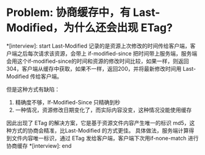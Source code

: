 # Problem: 协商缓存中，有 Last-Modified，为什么还会出现 ETag?

*[interview]: start
Last-Modified 记录的是资源上次修改的时间传给客户端，客户端之后每次请求该资源，会带上 if-modified-since 把时间带上服务端，服务端会用这个if-modified-since的时间和资源的修改时间比较，如果一样，则返回304，客户端从缓存中获取，如果不一样，返回200，并将最新修改时间用 Last-Modified 传给客户端。

但是这种方式有缺陷：
1. 精确度不够，If-Modified-Since 只精确到秒
2. 一种情况，资源修改日期变化了，而实际内容没变，这种情况没能使用缓存

因此出现了 ETag 的解决方案，它是基于资源文件内容产生唯一的标识 md5，这种方式的协商会精准，比Last-Modified 的方式更佳。
具体做法，服务端计算得到文件内容唯一标识，通过 ETag 发给客户端，客户端下次用if-none-match 进行协商缓存
*[interview]: end
